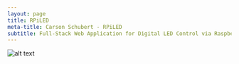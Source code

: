 ```yaml
---
layout: page
title: RPiLED
meta-title: Carson Schubert - RPiLED
subtitle: Full-Stack Web Application for Digital LED Control via Raspberry Pi
---
```

![alt text](https://cschubes.github.io/img/rpiled.jpg "RPiLED Setup")